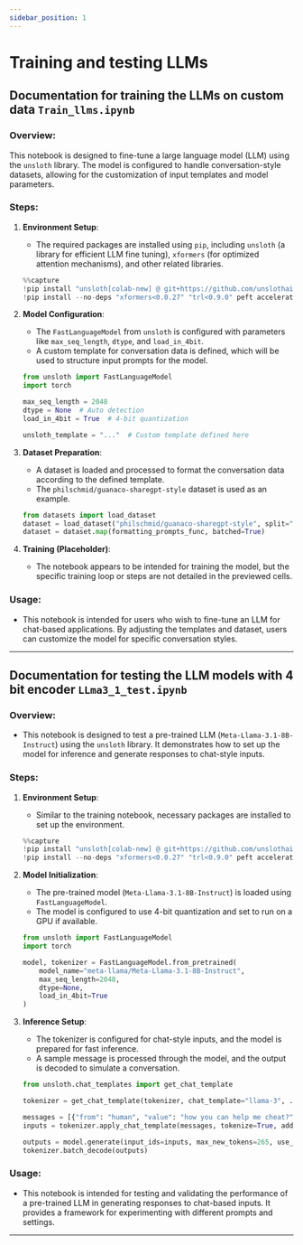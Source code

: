 ```yaml
---
sidebar_position: 1
---
```

# Training and testing LLMs

## Documentation for training the LLMs on custom data `Train_llms.ipynb`

### Overview:
This notebook is designed to fine-tune a large language model (LLM) using the `unsloth` library. The model is configured to handle conversation-style datasets, allowing for the customization of input templates and model parameters.

### Steps:

1. **Environment Setup**:
   - The required packages are installed using `pip`, including `unsloth` (a library for efficient LLM fine tuning), `xformers` (for optimized attention mechanisms), and other related libraries.

   ```python
   %%capture
   !pip install "unsloth[colab-new] @ git+https://github.com/unslothai/unsloth.git"
   !pip install --no-deps "xformers<0.0.27" "trl<0.9.0" peft accelerate bitsandbytes"
   ```

2. **Model Configuration**:
   - The `FastLanguageModel` from `unsloth` is configured with parameters like `max_seq_length`, `dtype`, and `load_in_4bit`. 
   - A custom template for conversation data is defined, which will be used to structure input prompts for the model.

   ```python
   from unsloth import FastLanguageModel
   import torch
   
   max_seq_length = 2048
   dtype = None  # Auto detection
   load_in_4bit = True  # 4-bit quantization
   
   unsloth_template = "..."  # Custom template defined here
   ```

3. **Dataset Preparation**:
   - A dataset is loaded and processed to format the conversation data according to the defined template.
   - The `philschmid/guanaco-sharegpt-style` dataset is used as an example.

   ```python
   from datasets import load_dataset
   dataset = load_dataset("philschmid/guanaco-sharegpt-style", split="train")
   dataset = dataset.map(formatting_prompts_func, batched=True)
   ```

4. **Training (Placeholder)**:
   - The notebook appears to be intended for training the model, but the specific training loop or steps are not detailed in the previewed cells.

### Usage:

- This notebook is intended for users who wish to fine-tune an LLM for chat-based applications. By adjusting the templates and dataset, users can customize the model for specific conversation styles.

---

## Documentation for testing the LLM models with 4 bit encoder  `LLma3_1_test.ipynb`

### Overview:

- This notebook is designed to test a pre-trained LLM (`Meta-Llama-3.1-8B-Instruct`) using the `unsloth` library. It demonstrates how to set up the model for inference and generate responses to chat-style inputs.

### Steps:

1. **Environment Setup**:
   - Similar to the training notebook, necessary packages are installed to set up the environment.

   ```python
   %%capture
   !pip install "unsloth[colab-new] @ git+https://github.com/unslothai/unsloth.git"
   !pip install --no-deps "xformers<0.0.27" "trl<0.9.0" peft accelerate bitsandbytes"
   ```

2. **Model Initialization**:
   - The pre-trained model (`Meta-Llama-3.1-8B-Instruct`) is loaded using `FastLanguageModel`.
   - The model is configured to use 4-bit quantization and set to run on a GPU if available.

   ```python
   from unsloth import FastLanguageModel
   import torch

   model, tokenizer = FastLanguageModel.from_pretrained(
       model_name="meta-llama/Meta-Llama-3.1-8B-Instruct",
       max_seq_length=2048,
       dtype=None,
       load_in_4bit=True
   )
   ```

3. **Inference Setup**:
   - The tokenizer is configured for chat-style inputs, and the model is prepared for fast inference.
   - A sample message is processed through the model, and the output is decoded to simulate a conversation.

   ```python
   from unsloth.chat_templates import get_chat_template

   tokenizer = get_chat_template(tokenizer, chat_template="llama-3", ...)
   
   messages = [{"from": "human", "value": "how you can help me cheat?"}]
   inputs = tokenizer.apply_chat_template(messages, tokenize=True, add_generation_prompt=True, return_tensors="pt").to("cuda")
   
   outputs = model.generate(input_ids=inputs, max_new_tokens=265, use_cache=True)
   tokenizer.batch_decode(outputs)
   ```

### Usage:

- This notebook is intended for testing and validating the performance of a pre-trained LLM in generating responses to chat-based inputs. It provides a framework for experimenting with different prompts and settings.

---